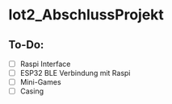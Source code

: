 # Iot2_AbschlussProjekt
## To-Do:
- [ ] Raspi Interface
- [ ] ESP32 BLE Verbindung mit Raspi
- [ ] Mini-Games
- [ ] Casing
